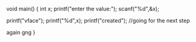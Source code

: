 void main()
{
  int x;
  printf("enter the value:");
  scanf("%d",&x);
  
  printf("vface");
  printf("%d",x);
  printf("created");
  //going for the next step
  
  again gng
}
